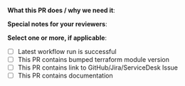 <!--  Thanks for sending a pull request!  Here are some tips for you:
1. If this PR closes another issue, add 'closes #<issue number>' somewhere in the PR summary. GitHub will automatically close that issue when this PR gets merged. Alternatively, adding 'refs #<issue number>' will not close the issue, but help provide the reviewer more context.-->

**What this PR does / why we need it**:

**Special notes for your reviewers**:

**Select one or more, if applicable**:
- [ ] Latest workflow run is successful
- [ ] This PR contains bumped terraform module version
- [ ] This PR contains link to GitHub/Jira/ServiceDesk Issue
- [ ] This PR contains documentation